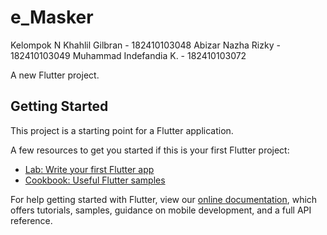 # e_Masker
Kelompok N
Khahlil Gilbran         - 182410103048
Abizar Nazha Rizky      - 182410103049
Muhammad Indefandia K.  - 182410103072

A new Flutter project.

## Getting Started

This project is a starting point for a Flutter application.

A few resources to get you started if this is your first Flutter project:

- [Lab: Write your first Flutter app](https://flutter.dev/docs/get-started/codelab)
- [Cookbook: Useful Flutter samples](https://flutter.dev/docs/cookbook)

For help getting started with Flutter, view our
[online documentation](https://flutter.dev/docs), which offers tutorials,
samples, guidance on mobile development, and a full API reference.
